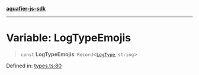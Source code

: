 [**aquafier-js-sdk**](../README.md)

***

# Variable: LogTypeEmojis

> `const` **LogTypeEmojis**: `Record`\<[`LogType`](../enumerations/LogType.md), `string`\>

Defined in: [types.ts:80](https://github.com/inblockio/aqua-verifier-js-lib/blob/09413c69301a51b584d51846ffabc4d8f820b4fa/src/types.ts#L80)
